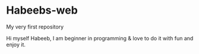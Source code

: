 # Habeebs-web
My very first repository

Hi myself Habeeb, I am beginner in programming & love to do it with fun and enjoy it.
